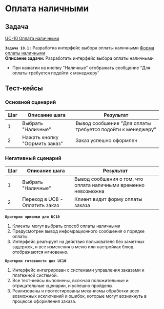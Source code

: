 # Оплата наличными

## Задача

[UC-10 Оплата наличными](../req.md#uc10)

**`Задача 10.1:`** Разработка интерфейс выбора оплаты наличными [Форма оплаты наличными](../uix.md#wf10)
<br>
**Описание задачи:** Разработать интерфейс выбора оплаты наличными
- При нажатии на кнопку "Наличные" отображать сообщение "Для оплаты требуется подойти к менеджеру"


## Тест-кейсы

###  Основной сценарий

| Шаг | Описание шага                            | Результат                                                          |
|-----|------------------------------------------|--------------------------------------------------------------------|
| 1   | Выбрать "Наличные"                       | Вывод сообшение "Для оплаты требуется подойти к менеджеру"         |
| 2   | Нажать кнопку "Офрмить заказ"            | Заказ успешно оформлен                                             |

### Негативный сценарий

| Шаг | Описание шага                            | Результат                                                          |
|-----|------------------------------------------|--------------------------------------------------------------------|
| 1   | Выбрать "Наличные"                       | Вывод сообшения о том, что оплата наличными временно невозможна    |
| 2   | Переход в UC8 - Оплатить заказ           | Клиент видит форму оплаты заказа                                   |

**`Критерии приемки для UC10`**

1. Клиенты могут выбрать способ оплаты наличными
2. Предусмотрен вывод инфомрационного сообщения о порядке оплаты
3. Интерфейс реагирует на действия пользователя без заметных задержек, и все изменения в меню или настройках блюд отображаются мгновенно.

**`Критерии готовности для UC10`**

1. Интерфейс интегрирован с системами управления заказами и платежной системой.
2. Все тест-кейсы выполнены, включая положительные и отрицательные сценарии, и успешно пройдены.
3. Реализованы и протестированы механизмы обработки всех возможных исключений и ошибок, которые могут возникнуть в процессе оформления заказа. 
